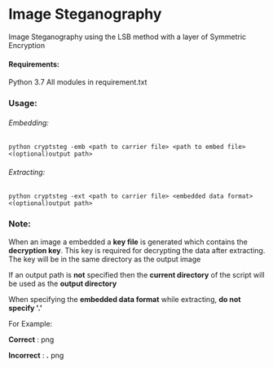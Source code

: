 # Image Steganography

Image Steganography using the LSB method with a layer of Symmetric Encryption

#### Requirements:
Python 3.7
All modules in requirement.txt

### Usage:

###### Embedding:

`python cryptsteg -emb <path to carrier file> <path to embed file> <(optional)output path>`

###### Extracting:

`python cryptsteg -ext <path to carrier file> <embedded data format> <(optional)output path>`

### Note:

When an image a embedded a **key file** is generated which contains the **decryption key**.
This key is required for decrypting the data after extracting.
The key will be in the same directory as the output image

If an output path is **not** specified then the **current directory** of the script will be used as the **output directory**

When specifying the **embedded data format** while extracting, **do not specify '.'**

For Example:

**Correct** :  png

**Incorrect** :  **.** png
